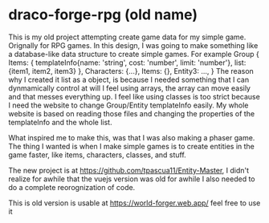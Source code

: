 # draco-forge-rpg (old name)

This is my old project attempting create game data for my simple game. Orignally for RPG games.
In this design, I was going to make something like a database-like data structure to create simple games.
For example
Group {
  Items: {
    templateInfo{name: 'string', cost: 'number', limit: 'number'},
    list: {item1, item2, item3}
  },
  Characters: {...},
  Items: {},
  Entity3: ...,
}
The reason why I created it list as a object, is because I needed something that I can dynmamically control at will
I feel using arrays, the array can move easily and that messes everything up.
I feel like using classes is too strict because I need the website to change Group/Entity templateInfo easily.
My whole website is based on reading those files and changing the properties of the templateInfo and the whole list.

What inspired me to make this, was that I was also making a phaser game.
The thing I wanted is when I make simple games is to create entities in the game faster, like items, characters, classes, and stuff.

The new project is at https://github.com/tpascua11/Entity-Master, I didn't realize for awhile that the vuejs version was old for awhile
I also needed to do a complete reorognization of code.

This is old version is usable at https://world-forger.web.app/ feel free to use it

